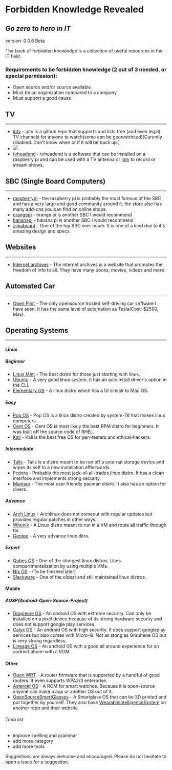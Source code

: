 # Forbidden Knowledge Revealed
## _Go zero to hero in IT_
version: 0.0.6 Beta

The book of forbidden knowledge is a collection of useful resources in the IT field. 

### Requirements to be forbidden knowledge (2 out of 3 needed, or special permission):
- Open source and/or source available
- Must be an organization compared to a company
- Must support a good cause 

## TV
-----
- [iptv] - iptv is a github repo that supports and lists free (and even legal) TV channels for anyone to watch(some can be georestricted)[Curently disabled. Don't know when or if it will be back up.]
- <img src="https://img.shields.io/badge/tested-recommended-green">
- [tvheadend] - tvheadend is a software that can be installed on a raspberry pi and can be used with a TV antenna or [iptv] to record or stream shows.

## SBC (Single Board Computers)
------------------------------
- [raspberrypi] - the raspberry pi is probably the most famous of the SBC and has a very large and good community around it. the store also has many add-ons you can find on online shops.
- [orangepi] - orange pi is another SBC I would recommend
- [bananapi] - banana pi is another SBC I would recommend
- [zimaboard] - One of the top SBC ever made. It is one of a kind due to it's amazing design and specs.

## Websites
------------
- [Internet archives] - The internet archives is a website that promotes the freedom of info to all. They have many books, movies, videos and more.

## Automated Car
----------------
- [Open Pilot] - The only opensource trusted self-driving car software I have seen. It has the same level of automation as Tesla(Cost: $2500, Max).

## Operating Systems
---------------------------------------
#### Linux
##### Beginner
- [Linux Mint] - The best distro for those just starting with linux.
- [Ubuntu] - A very good linux system. It has an autoinstall driver's option in the CLI.
- [Elementary OS] - A linux distro which has a UI simialr to Mac OS.

##### Easy
- [Pop OS] - Pop OS is a linux distro created by system-76 that makes linux computers.
- [Cent OS] - Cent OS is most likely the best RPM distro for beginners. It was built off the source code of RHEL.
- [Kali] - Kali is the best free OS for pen-testers and ethical-hackers.

##### Intermediate
- [Tails] - Tails is a distro meant to be run off a external storage device and wipes its self to a new installation affterwords.
- [Fedora] - Probably the most jack-of-all-trades linux distro. It has a clean interface and implements strong security.
- [Manjaro] - The most user friendly pacman distro. It also has an option for divers.

##### Advance
- [Arch Linux] - Archlinux does not comeout with regular updates but provides regular patches in other ways.
- [Whonix] - A Linux distro meant to run in a VM and route all traffic through tor.
- [Gentoo] - A very advance linux ditro.

##### Expert
- [Qubes OS] - One of the stongest linux distros. Uses compartmentalization by using multiple VMs.
- [Nix OS] - (To be finished later)
- [Slackware] - One of the oldest and still maintained linux distros.

#### Mobile

##### AOSP(Android-Open-Source-Project)
- [Graphene OS] - An android OS with extreme security. Can only be installed on a pixel device because of its strong hardware security and does not support google play services.
- [Calyx OS] - An android OS with high security. It does support googleplay services but also comes with Micro-G. Not as stong as Graphene OS but is very strong regardless.
- [Lineage OS] - An android OS with a good all around experience for an andriod phone with a ROM.

#### Other
- [Open WRT] - A router firmware that is supported by a handful of good routers. It even supports WPA2/3 enterprise.
- [Asteroid OS] - A ROM for smart watches. Because it is open-source anyone can make a app or another OS out of it.
- [OpenSourceSmartGlasses] - A Smartglass OS that can be 3D printed and put together by yourself. They also have [WearableIntelligenceSystem] on another repo and their website

###### Todo list
- improve spelling and grammar
- add more category
- add more tools

Suggestions are always welcome and encouraged. Please do not hesitate to open a issue for a suggestion.

[//]:#
   [Internet archives]: <https://archive.org/>
   [iptv]: <https://github.com/iptv-org/iptv>
   [Tvheadend]: <https://github.com/tvheadend/tvheadend>
   [Raspberrypi]: <https://www.raspberrypi.com/>
   [Orangepi]: <http://www.orangepi.org/>
   [Bananapi]: <https://www.banana-pi.org/>
   [Linux Mint]: <https://www.linuxmint.com/>
   [Ubuntu]: <https://ubuntu.com/>
   [Elementary OS]: <https://www.elementaryos.org/>
   [Pop OS]: <https://pop.system76.com/>
   [Cent OS]: <https://www.centos.org/>
   [Kali]: <https://www.kali.org/>
   [Tails]: <https://tails.boum.org/index.html>
   [Fedora]: <https://getfedora.org/>
   [Manjaro]: <https://manjaro.org/>
   [Arch Linux]: <https://archlinux.org/>
   [Whonix]: <https://www.whonix.org/>
   [Gentoo]: <https://www.gentoo.org/>
   [Qubes OS]: <https://www.qubes-os.org/>
   [Nix OS]: <https://nixos.org/>
   [Slackware]: <http://www.slackware.com/>
   [Graphene OS]: <https://grapheneos.org/>
   [Calyx OS]: <https://calyxos.org/>
   [Lineage OS]: <https://lineageos.org/>
   [Open WRT]: <https://openwrt.org/>
   [Zimaboard]: <https://www.zimaboard.com/>
   [Asteroid OS]: <https://asteroidos.org/>
   [Open Pilot]: <https://comma.ai/>
   [OpenSourceSmartGlasses]: <https://github.com/TeamOpenSmartGlasses/OpenSourceSmartGlasses>
   [WearableIntelligenceSystem]: <https://github.com/emexlabs/WearableIntelligenceSystem>
